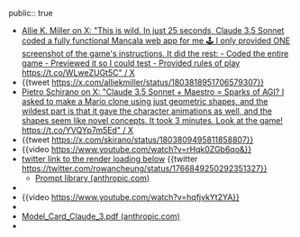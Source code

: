 public:: true

- [Allie K. Miller on X: "This is wild. In just 25 seconds, Claude 3.5 Sonnet coded a fully functional Mancala web app for me 🕹️ I only provided ONE screenshot of the game's instructions. It did the rest: - Coded the entire game - Previewed it so I could test - Provided rules of play https://t.co/WLweZUGt5C" / X](https://x.com/alliekmiller/status/1803818951706579307)
- {{tweet https://x.com/alliekmiller/status/1803818951706579307}}
- [Pietro Schirano on X: "Claude 3.5 Sonnet + Maestro = Sparks of AGI? I asked to make a Mario clone using just geometric shapes, and the wildest part is that it gave the character animations as well, and the shapes seem like novel concepts. It took 3 minutes. Look at the game! https://t.co/YVQYp7m5Ed" / X](https://x.com/skirano/status/1803809495811858807)
- {{tweet https://x.com/skirano/status/1803809495811858807}}
- {{video https://www.youtube.com/watch?v=rHqk0ZGb6qo&}}
- [twitter link to the render loading below](https://twitter.com/rowancheung/status/1766849250292351327)
  {{twitter https://twitter.com/rowancheung/status/1766849250292351327}}
	- [Prompt library (anthropic.com)](https://docs.anthropic.com/claude/prompt-library)
-
- {{video https://www.youtube.com/watch?v=hqfjvkYt2YA}}
-
- [Model_Card_Claude_3.pdf (anthropic.com)](https://www-cdn.anthropic.com/de8ba9b01c9ab7cbabf5c33b80b7bbc618857627/Model_Card_Claude_3.pdf)
-
